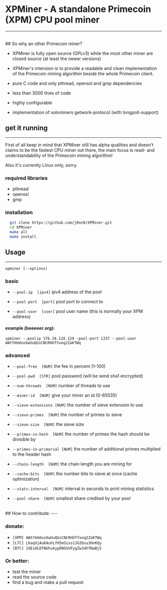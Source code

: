 # XPMiner - A standalone Primecoin (XPM) CPU pool miner
---
<br/>
## So why an other Primecoin miner? 


  * XPMiner is fully open source (GPLv3) while the most other miner
    are closed source (at least the newer versions)

  * XPMiner's intension is to provide a readable and clean implementation
of the Primecoin mining algorithm beside the whole Primecoin client.

  * pure C code and only pthread, openssl and gmp dependencies

  * less than 3000 lines of code

  * highly configurable

  * implementation of xolominers getwork-protocol (with longpoll-support)


## get it running
---

First of all keep in mind that XPMiner still has alpha qualities and 
doesn't claims to be the fastest CPU miner out there, the main focus
is read- and understandability of the Primecoin mining algorithm!

Also it's currently Linux only, sorry.

### required libraries
  - pthread
  - openssl
  - gmp 

### installation
```sh
  git clone https://github.com/j0nn9/XPMiner.git
  cd XPMiner
  make all
  make install
```
## Usage
---

  `xpminer [--options]`

### basic

 - `--pool-ip  [ipv4]` ipv4 address of the pool

 - `--pool-port  [port]` pool port to connect to

 - `--pool-user  [user]` pool user name (this is normally your XPM address)

#### example (beeeeer.org):

`xpminer --poolip 176.34.128.129 -pool-port 1337 --pool-user AWtYkHdxoXwUuQGsCNCRHXfYxoq2ZaKTWq`

### advanced

  - `--pool-free  [NUM]` the fee in percent (1-100) 

  - `--pool-pwd  [STR]` pool password (will be send sha1 encrypted)

  - `--num-threads  [NUM]` number of threads to use

  - `--miner-id  [NUM]` give your miner an id (0-65535) 

  - `--sieve-extensions [NUM]` the number of sieve extension to use 

  - `--sieve-primes  [NUM]` the number of primes to sieve              

  - `--sieve-size  [NUM]` the sieve size 

  - `--primes-in-hash  [NUM]` the number of primes the hash should be divisible by

  - `--primes-in-primorial [NUM]` the number of additional primes multiplied to the header hash

  - `--chain-length  [NUM]` the chain length you are mining for        

  - `--cache-bits  [NUM]` the number bits to sieve at once (cache optimization)

  - `--stats-interval  [NUM]` interval in seconds to print mining statistics

  - `--pool-share  [NUM]` smallest share credited by your pool        

<br/>
## How to contribute:
---

### donate:

  - `[XPM] AWtYkHdxoXwUuQGsCNCRHXfYxoq2ZaKTWq`
  - `[LTC] LKaqVjAuKAuhLfH5mSixs1JG3bsu3HnKQy`
  - `[BTC] 19EiHLDfNUhukypDN5GVFygZw34hTNaBj5`

### Or better:

  - test the miner
  - read the source code
  - find a bug and make a pull request
